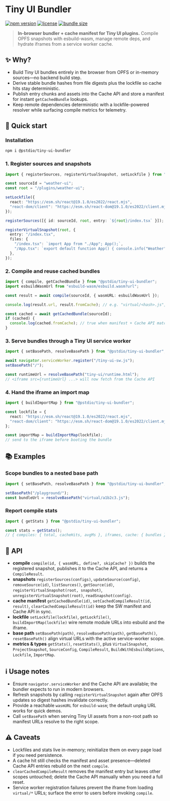 # Tiny UI Bundler

[![npm version](https://img.shields.io/npm/v/@pstdio/tiny-ui-bundler.svg?color=blue)](https://www.npmjs.com/package/@pstdio/tiny-ui-bundler)
[![license](https://img.shields.io/npm/l/@pstdio/tiny-ui-bundler)](https://github.com/pufflyai/kaset/blob/main/LICENSE)
[![bundle size](https://img.shields.io/bundlephobia/minzip/%40pstdio%2Ftiny-ui-bundler)](https://bundlephobia.com/package/%40pstdio%2Ftiny-ui-bundler)

> **In-browser bundler + cache manifest for Tiny UI plugins.**
> Compile OPFS snapshots with esbuild-wasm, manage remote deps, and hydrate iframes from a service worker cache.

## ✨ Why?

- Build Tiny UI bundles entirely in the browser from OPFS or in-memory sources—no backend build step.
- Derive stable bundle hashes from file digests plus the lockfile so cache hits stay deterministic.
- Publish entry chunks and assets into the Cache API and store a manifest for instant `getCachedBundle` lookups.
- Keep remote dependencies deterministic with a lockfile-powered resolver while surfacing compile metrics for telemetry.

## 🏁 Quick start

### Installation

```sh
npm i @pstdio/tiny-ui-bundler
```

### 1. Register sources and snapshots

```ts
import { registerSources, registerVirtualSnapshot, setLockfile } from "@pstdio/tiny-ui-bundler";

const sourceId = "weather-ui";
const root = "/plugins/weather-ui";

setLockfile({
  react: "https://esm.sh/react@19.1.0/es2022/react.mjs",
  "react-dom/client": "https://esm.sh/react-dom@19.1.0/es2022/client.mjs",
});

registerSources([{ id: sourceId, root, entry: `${root}/index.tsx` }]);

registerVirtualSnapshot(root, {
  entry: "/index.tsx",
  files: {
    "/index.tsx": `import App from "./App"; App();`,
    "/App.tsx": `export default function App() { console.info("Weather"); }`,
  },
});
```

### 2. Compile and reuse cached bundles

```ts
import { compile, getCachedBundle } from "@pstdio/tiny-ui-bundler";
import esbuildWasmUrl from "esbuild-wasm/esbuild.wasm?url";

const result = await compile(sourceId, { wasmURL: esbuildWasmUrl });

console.log(result.url, result.fromCache); // e.g. "virtual/<hash>.js", false

const cached = await getCachedBundle(sourceId);
if (cached) {
  console.log(cached.fromCache); // true when manifest + Cache API match
}
```

### 3. Serve bundles through a Tiny UI service worker

```ts
import { setBasePath, resolveBasePath } from "@pstdio/tiny-ui-bundler";

await navigator.serviceWorker.register("/tiny-ui-sw.js");
setBasePath("/");

const runtimeUrl = resolveBasePath("tiny-ui/runtime.html");
// <iframe src={runtimeUrl} ...> will now fetch from the Cache API
```

### 4. Hand the iframe an import map

```ts
import { buildImportMap } from "@pstdio/tiny-ui-bundler";

const lockfile = {
  react: "https://esm.sh/react@19.1.0/es2022/react.mjs",
  "react-dom/client": "https://esm.sh/react-dom@19.1.0/es2022/client.mjs",
};

const importMap = buildImportMap(lockfile);
// send to the iframe before booting the bundle
```

## 📚 Examples

### Scope bundles to a nested base path

```ts
import { setBasePath, resolveBasePath } from "@pstdio/tiny-ui-bundler";

setBasePath("/playground/");
const bundleUrl = resolveBasePath("virtual/a1b2c3.js");
```

### Report compile stats

```ts
import { getStats } from "@pstdio/tiny-ui-bundler";

const stats = getStats();
// { compiles: { total, cacheHits, avgMs }, iframes, cache: { bundles } }
```

## 📖 API

- **compile** `compile(id, { wasmURL, define?, skipCache? })` builds the registered snapshot, publishes it to the Cache API, and returns a `CompileResult`.
- **snapshots** `registerSources(configs)`, `updateSource(config)`, `removeSource(id)`, `listSources()`, `getSource(id)`, `registerVirtualSnapshot(root, snapshot)`, `unregisterVirtualSnapshot(root)`, `readSnapshot(config)`.
- **cache manifest** `getCachedBundle(id)`, `setCachedCompileResult(id, result)`, `clearCachedCompileResult(id)` keep the SW manifest and Cache API in sync.
- **lockfile** `setLockfile(lockfile)`, `getLockfile()`, `buildImportMap(lockfile)` wire remote module URLs into esbuild and the iframe.
- **base path** `setBasePath(path)`, `resolveBasePath(path)`, `getBasePath()`, `resetBasePath()` align virtual URLs with the active service-worker scope.
- **metrics & types** `getStats()`, `resetStats()`, plus `VirtualSnapshot`, `ProjectSnapshot`, `SourceConfig`, `CompileResult`, `BuildWithEsbuildOptions`, `Lockfile`, `ImportMap`.

## ℹ️ Usage notes

- Ensure `navigator.serviceWorker` and the Cache API are available; the bundler expects to run in modern browsers.
- Refresh snapshots by calling `registerVirtualSnapshot` again after OPFS updates so digest hashes invalidate correctly.
- Provide a reachable `wasmURL` for `esbuild-wasm`; the default unpkg URL works for quick demos.
- Call `setBasePath` when serving Tiny UI assets from a non-root path so manifest URLs resolve to the right scope.

## ⚠️ Caveats

- Lockfiles and stats live in-memory; reinitialize them on every page load if you need persistence.
- A cache hit still checks the manifest and asset presence—deleted Cache API entries rebuild on the next `compile`.
- `clearCachedCompileResult` removes the manifest entry but leaves other scopes untouched; delete the Cache API manually when you need a full reset.
- Service worker registration failures prevent the iframe from loading `virtual/*` URLs; surface the error to users before invoking `compile`.
